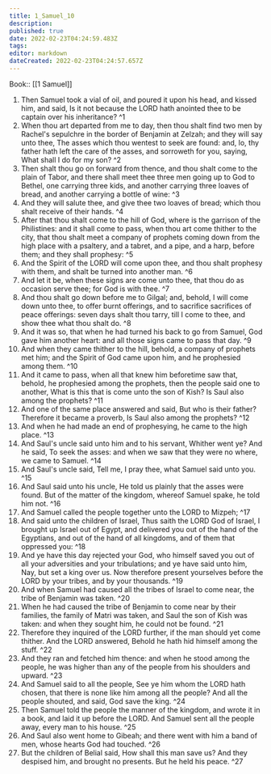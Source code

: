 ```yaml
---
title: 1_Samuel_10
description: 
published: true
date: 2022-02-23T04:24:59.483Z
tags: 
editor: markdown
dateCreated: 2022-02-23T04:24:57.657Z
---
```


 Book:: [[1 Samuel]]
 1. Then Samuel took a vial of oil, and poured it upon his head, and kissed him, and said, Is it not because the LORD hath anointed thee to be captain over his inheritance? ^1
 2. When thou art departed from me to day, then thou shalt find two men by Rachel's sepulchre in the border of Benjamin at Zelzah; and they will say unto thee, The asses which thou wentest to seek are found: and, lo, thy father hath left the care of the asses, and sorroweth for you, saying, What shall I do for my son? ^2
 3. Then shalt thou go on forward from thence, and thou shalt come to the plain of Tabor, and there shall meet thee three men going up to God to Bethel, one carrying three kids, and another carrying three loaves of bread, and another carrying a bottle of wine: ^3
 4. And they will salute thee, and give thee two loaves of bread; which thou shalt receive of their hands. ^4
 5. After that thou shalt come to the hill of God, where is the garrison of the Philistines: and it shall come to pass, when thou art come thither to the city, that thou shalt meet a company of prophets coming down from the high place with a psaltery, and a tabret, and a pipe, and a harp, before them; and they shall prophesy: ^5
 6. And the Spirit of the LORD will come upon thee, and thou shalt prophesy with them, and shalt be turned into another man. ^6
 7. And let it be, when these signs are come unto thee, that thou do as occasion serve thee; for God is with thee. ^7
 8. And thou shalt go down before me to Gilgal; and, behold, I will come down unto thee, to offer burnt offerings, and to sacrifice sacrifices of peace offerings: seven days shalt thou tarry, till I come to thee, and show thee what thou shalt do. ^8
 9. And it was so, that when he had turned his back to go from Samuel, God gave him another heart: and all those signs came to pass that day. ^9
 10. And when they came thither to the hill, behold, a company of prophets met him; and the Spirit of God came upon him, and he prophesied among them. ^10
 11. And it came to pass, when all that knew him beforetime saw that, behold, he prophesied among the prophets, then the people said one to another, What is this that is come unto the son of Kish? Is Saul also among the prophets? ^11
 12. And one of the same place answered and said, But who is their father? Therefore it became a proverb, Is Saul also among the prophets? ^12
 13. And when he had made an end of prophesying, he came to the high place. ^13
 14. And Saul's uncle said unto him and to his servant, Whither went ye? And he said, To seek the asses: and when we saw that they were no where, we came to Samuel. ^14
 15. And Saul's uncle said, Tell me, I pray thee, what Samuel said unto you. ^15
 16. And Saul said unto his uncle, He told us plainly that the asses were found. But of the matter of the kingdom, whereof Samuel spake, he told him not. ^16
 17. And Samuel called the people together unto the LORD to Mizpeh; ^17
 18. And said unto the children of Israel, Thus saith the LORD God of Israel, I brought up Israel out of Egypt, and delivered you out of the hand of the Egyptians, and out of the hand of all kingdoms, and of them that oppressed you: ^18
 19. And ye have this day rejected your God, who himself saved you out of all your adversities and your tribulations; and ye have said unto him, Nay, but set a king over us. Now therefore present yourselves before the LORD by your tribes, and by your thousands. ^19
 20. And when Samuel had caused all the tribes of Israel to come near, the tribe of Benjamin was taken. ^20
 21. When he had caused the tribe of Benjamin to come near by their families, the family of Matri was taken, and Saul the son of Kish was taken: and when they sought him, he could not be found. ^21
 22. Therefore they inquired of the LORD further, if the man should yet come thither. And the LORD answered, Behold he hath hid himself among the stuff. ^22
 23. And they ran and fetched him thence: and when he stood among the people, he was higher than any of the people from his shoulders and upward. ^23
 24. And Samuel said to all the people, See ye him whom the LORD hath chosen, that there is none like him among all the people? And all the people shouted, and said, God save the king. ^24
 25. Then Samuel told the people the manner of the kingdom, and wrote it in a book, and laid it up before the LORD. And Samuel sent all the people away, every man to his house. ^25
 26. And Saul also went home to Gibeah; and there went with him a band of men, whose hearts God had touched. ^26
 27. But the children of Belial said, How shall this man save us? And they despised him, and brought no presents. But he held his peace. ^27
